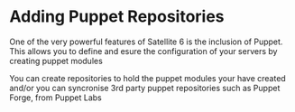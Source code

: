 # Adding Puppet Repositories

One of the very powerful features of Satellite 6 is the inclusion of Puppet. This allows you to define and esure the configuration of your servers by creating puppet modules

You can create repositories to hold the puppet modules your have created and/or you can syncronise 3rd party puppet repositories such as Puppet Forge, from Puppet Labs
